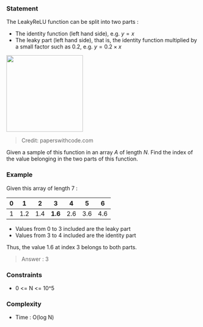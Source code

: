 ### Statement
The LeakyReLU function can be split into two parts :
- The identity function (left hand side), e.g. $y = x$
- The leaky part (left hand side), that is, the identity function multiplied by a small factor such as 0.2, e.g. $y = 0.2 \times x$

<img width="200px" height="200px" src="https://production-media.paperswithcode.com/methods/Screen_Shot_2020-05-25_at_3.09.45_PM.png" />

> Credit: paperswithcode.com

Given a sample of this function in an array $A$ of length $N$.
Find the index of the value belonging in the two parts of this function.

### Example
Given this array of length 7 :

| 0   | 1   | 2   | 3       | 4   | 5   | 6   |
| --- | --- | --- | ------- | --- | --- | --- |
| 1   | 1.2 | 1.4 | **1.6** | 2.6 | 3.6 | 4.6 |

- Values from 0 to 3 included are the leaky part
- Values from 3 to 4 included are the identity part

Thus, the value 1.6 at index 3 belongs to both parts.

> Answer : 3

### Constraints
- 0 <= N <= 10^5

### Complexity
- Time : O(log N)
